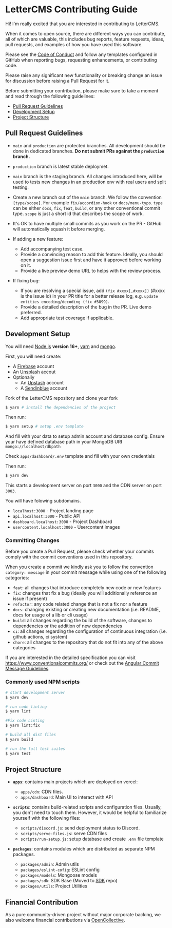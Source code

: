 # LetterCMS Contributing Guide

Hi! I'm really excited that you are interested in contributing to LetterCMS.

When it comes to open source, there are different ways you can contribute, all
of which are valuable, this includes bug reports, feature requests, ideas, pull requests, and examples of how you have used this software.

Please see the [Code of Conduct](https://github.com/lettercms/lettercms/blob/main/.github/CODE_OF_CONDUCT.md) and follow any templates configured in GitHub when reporting bugs, requesting enhancements, or contributing code.

Please raise any significant new functionality or breaking change an issue for discussion before raising a Pull Request for it.

Before submitting your contribution, please make sure to take a moment and read through the following guidelines:

- [Pull Request Guidelines](#pull-request-guidelines)
- [Development Setup](#development-setup)
- [Project Structure](#project-structure)

## Pull Request Guidelines

- `main` and `production` are protected branches. All development should be done in dedicated branches. **Do not submit PRs against the `production` branch.**

- `production` branch is latest stable deploymet.

- `main` branch is the staging branch. All changes introduced here, will be used to tests new changes in an production env with real users and split testing.

- Create a new branch out of the `main` branch. We follow the convention `[type/scope]`. For example `fix/accordion-hook` or `docs/menu-typo`. `type` can be either `docs`, `fix`, `feat`, `build`, or any other conventional commit type. `scope` is just a short id that describes the scope of work.

- It's OK to have multiple small commits as you work on the PR - GitHub will automatically squash it before merging.

- If adding a new feature:
  - Add accompanying test case.
  - Provide a convincing reason to add this feature. Ideally, you should open a suggestion issue first and have it approved before working on it.
  - Provide a live preview demo URL to helps with the review process.

- If fixing bug:
  - If you are resolving a special issue, add `(fix #xxxx[,#xxxx])` (#xxxx is the issue id) in your PR title for a better release log, e.g. `update entities encoding/decoding (fix #3899)`.
  - Provide a detailed description of the bug in the PR. Live demo preferred.
  - Add appropriate test coverage if applicable.


## Development Setup

You will need [Node.js](https://nodejs.org) **version 16+**, [yarn](https://yarnpkg.com/en/docs/install) and [mongo](https://www.mongodb.com).

First, you will need create:

- A [Firebase](https://firebase.google.com) account
- An [Unsplash](https://unsplash.com) accout
- Optionally
  - An [Upstash](https://upstash.com/) account
  - A [Sendinblue](https://sendinblue.com/) account


Fork of the LetterCMS repository and clone your fork

```bash
$ yarn # install the dependencies of the project
```

Then run:

```bash
$ yarn setup # setup .env template
```

And fill with your data to setup admin account and database config. Ensure your have defined database path in your MongoDB URI `mongo://localhost/dbpath`

Check `apps/dashboard/.env` template and fill with your own credentials

Then run:

```bash
$ yarn dev
```

This starts a development server on port `3000` and the CDN server on port `3003`.

You will have folowing subdomains.

- `localhost:3000` - Project landing page
- `api.localhost:3000` - Public API
- `dashboard.localhost:3000` - Project Dashboard
- `usercontent.localhost:3000` - Usercontent images

### Committing Changes

Before you create a Pull Request, please check whether your commits comply with
the commit conventions used in this repository.

When you create a commit we kindly ask you to follow the convention
`category: message` in your commit message while using one of
the following categories:

- `feat`: all changes that introduce completely new code or new features
- `fix`: changes that fix a bug (ideally you will additionally reference an issue if present)
- `refactor`: any code related change that is not a fix nor a feature
- `docs`: changing existing or creating new documentation (i.e. README, docs for usage of a lib or cli usage)
- `build`: all changes regarding the build of the software, changes to dependencies or the addition of new dependencies
- `ci`: all changes regarding the configuration of continuous integration (i.e. github actions, ci system)
- `chore`: all changes to the repository that do not fit into any of the above categories

If you are interested in the detailed specification you can visit
https://www.conventionalcommits.org/ or check out the [Angular Commit Message Guidelines](https://github.com/angular/angular/blob/22b96b9/CONTRIBUTING.md#-commit-message-guidelines).

### Commonly used NPM scripts

```bash
# start development server
$ yarn dev

# run code linting
$ yarn lint

#Fix code Linting
$ yarn lint:fix

# build all dist files
$ yarn build

# run the full test suites
$ yarn test
```

## Project Structure

- **`apps`**: contains main projects which are deployed on vercel:
  - `apps/cdn`: CDN files.
  - `apps/dashboard`: Main UI to interact with API

- **`scripts`**: contains build-related scripts and configuration files. Usually, you don't need to touch them. However, it would be helpful to familiarize yourself with the following files:
  - `scripts/discord.js`: send deployment status to Discord.
  - `scripts/serve-files.js`: serve CDN files
  - `scripts/run-setup.js`: setup database and create `.env` file template

- **`packages`**: contains modules which are distributed as separate NPM packages.
  - `packages/admin`: Admin utils
  - `packages/eslint-cofig`: ESLint config
  - `packages/models`: Mongoose models
  - `packages/sdk`: SDK Base (Moved to [SDK](https://github.com/lettercms/sdk) repo)
  - `packages/utils`: Project Utilities

## Financial Contribution

As a pure community-driven project without major corporate backing, we also welcome financial contributions via [OpenCollective](https://www.opencollective.com/lettercms).
